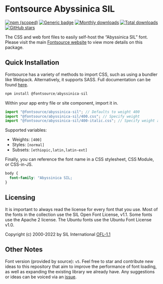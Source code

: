 # Fontsource Abyssinica SIL

[![npm (scoped)](https://img.shields.io/npm/v/@fontsource/abyssinica-sil?color=brightgreen)](https://www.npmjs.com/package/@fontsource/abyssinica-sil) [![Generic badge](https://img.shields.io/badge/fontsource-passing-brightgreen)](https://github.com/fontsource/fontsource) [![Monthly downloads](https://badgen.net/npm/dm/@fontsource/abyssinica-sil)](https://github.com/fontsource/fontsource) [![Total downloads](https://badgen.net/npm/dt/@fontsource/abyssinica-sil)](https://github.com/fontsource/fontsource) [![GitHub stars](https://img.shields.io/github/stars/fontsource/fontsource.svg?style=social&label=Star)](https://github.com/fontsource/fontsource/stargazers)

The CSS and web font files to easily self-host the “Abyssinica SIL” font. Please visit the main [Fontsource website](https://fontsource.org/fonts/abyssinica-sil) to view more details on this package.

## Quick Installation

Fontsource has a variety of methods to import CSS, such as using a bundler like Webpack. Alternatively, it supports SASS. Full documentation can be found [here](https://beta.fontsource.org/docs/getting-started/introduction).

```javascript
npm install @fontsource/abyssinica-sil
```

Within your app entry file or site component, import it in.

```javascript
import "@fontsource/abyssinica-sil"; // Defaults to weight 400
import "@fontsource/abyssinica-sil/400.css"; // Specify weight
import "@fontsource/abyssinica-sil/400-italic.css"; // Specify weight and style

```

Supported variables:
- Weights: `[400]`
- Styles: `[normal]`
- Subsets: `[ethiopic,latin,latin-ext]`

Finally, you can reference the font name in a CSS stylesheet, CSS Module, or CSS-in-JS.

```css
body {
  font-family: "Abyssinica SIL;
}
```

## Licensing
It is important to always read the license for every font that you use.
Most of the fonts in the collection use the SIL Open Font License, v1.1. Some fonts use the Apache 2 license. The Ubuntu fonts use the Ubuntu Font License v1.0.

Copyright (c) 2000-2022 by SIL International
[OFL-1.1](http://scripts.sil.org/OFL)

## Other Notes
Font version (provided by source): `v5`.
Feel free to star and contribute new ideas to this repository that aim to improve the performance of font loading, as well as expanding the existing library we already have. Any suggestions or ideas can be voiced via an [issue](https://github.com/fontsource/fontsource/issues).